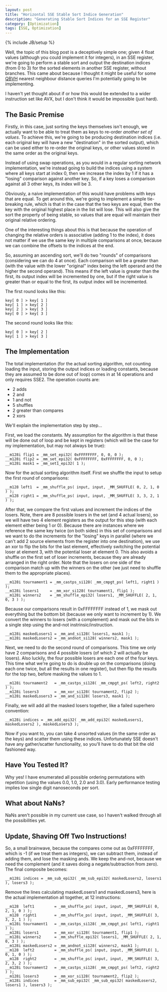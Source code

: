 ```yaml
---
layout: post
title: "Horizontal SSE Stable Sort Indice Generation"
description: "Generating Stable Sort Indices for an SSE Register"
category: [Optimization]
tags: [SSE, Optimization]
---
```

{% include JB/setup %}

Well, the topic of this blog post is a deceptively simple one; given 4 float values (although you could implement it for integers), in an SSE register, we're going to perform a stable sort and output the destination indices (from 0 to 3) for the sorted elements in another SSE register, without branches. This came about because I thought it might be useful for some [QBVH](https://www.uni-ulm.de/fileadmin/website_uni_ulm/iui.inst.100/institut/Papers/QBVH.pdf) nearest neighbour distance queries I'm potentially going to be implementing.

I haven't yet thought about if or how this would be extended to a wider instruction set like AVX, but I don't think it would be impossible (just hard).

## The Basic Premise ##
Firstly, in this case, just sorting the keys themselves isn't enough, we actually want to be able to treat them as keys to re-order *another set of values*. To achieve this, we're going to be producing destination indices (i.e. each original key will have a new "destination" in the sorted output), which can be used either to re-order the original keys, or other values stored in the same order as the original keys. 

Instead of using swap operations, as you would in a regular sorting network implementation, we're instead going to build the indices using a system where all keys start at index 0, then we increase the index by 1 if it has a "losing" comparison against another key. So, if a key loses a comparison against all 3 other keys, its index will be 3.

Obviously, a naive implementation of this would have problems with keys that are equal. To get around this, we're going to implement a simple tie-breaking rule, which is that in the case that the two keys are equal, then the key with the original highest place in the list will lose. This will also give the sort the property of being stable, so values that are equal will maintain their original relative ordering.

One of the interesting things about this is that because the operation of changing the relative orders is associative (adding 1 to the index), it does not matter if we use the same key in multiple comparisons at once, because we can combine the offsets to the indices at the end. 

So, assuming an ascending sort, we'll do two "rounds" of comparisons (considering we can do 4 at once). Each comparison will be a greater than (with the value with the lower "original" index being the left operand and the higher the second operand). This means if the left value is greater than the first, its output index will be incremented by one, but if the right value is greater than or equal to the first, its output index will be incremented.

The first round looks like this:

	key[ 0 ] > key[ 1 ]
	key[ 1 ] > key[ 2 ]
	key[ 2 ] > key[ 3 ]
	key[ 0 ] > key[ 3 ]  

The second round looks like this:

	key[ 0 ] > key[ 2 ]
	key[ 1 ] > key[ 3 ]
 
## The Implementation

The total implementation (for the actual sorting algorithm, not counting loading the input, storing the output indices or loading constants, because they are assumed to be done out of loop) comes in at 14 operations and only requires SSE2. The operation counts are:

 - 2 adds
 - 2 and
 - 1 and not
 - 5 shuffles
 - 2 greater than compares
 - 2 xors

We'll explain the implementation step by step...

First, we load the constants. My assumption for the algorithm is that these will be done out of loop and be kept in registers (which will be the case for my implementation, but may not always be true):

    __m128i flip1 = _mm_set_epi32( 0xFFFFFFFF, 0, 0, 0 );
    __m128i flip2 = _mm_set_epi32( 0xFFFFFFFF, 0xFFFFFFFF, 0, 0 );
    __m128i mask1 = _mm_set1_epi32( 1 );

Now for the actual sorting algorithm itself. First we shuffle the input to setup the first round of comparisons:

    __m128 left1  = _mm_shuffle_ps( input, input, _MM_SHUFFLE( 0, 2, 1, 0 ) );
    __m128 right1 = _mm_shuffle_ps( input, input, _MM_SHUFFLE( 3, 3, 2, 1 ) );

After that, we compare the first values and increment the indices of the losers. Note, there are 8 possible losers in the set (and 4 actual losers), so we will have two 4 element registers as the output for this step (with each element either being 1 or 0). Because there are instances where we reference the same key twice (on both sides) in this set of comparisons and we want to do the increments for the "losing" keys in parallel (where we can't add 2 source elements from the register into one destination), we use an xor to flip the bits for the last element, effectively switching the potential loser at element 3, with the potential loser at element 0. This also avoids a shuffle on the first set of loser increments, because they are already arranged in the right order. Note that the losers on one side of the comparison match up with the winners on the other (we just need to shuffle them to the appropriate places).

    __m128i tournament1 = _mm_castps_si128( _mm_cmpgt_ps( left1, right1 ) ); 
    __m128i losers1     = _mm_xor_si128( tournament1, flip1 );
    __m128i winners2    = _mm_shuffle_epi32( losers1, _MM_SHUFFLE( 2, 1, 0, 3 ) );

Because our comparisons result in 0xFFFFFFFF instead of 1, we mask out everything but the bottom bit (because we only want to increment by 1). We convert the winners to losers (with a complement) and mask out the bits in a single step using the and-not instrinsic/instruction.

    __m128i maskedLosers1 = _mm_and_si128( losers1, mask1 );
    __m128i maskedLosers2 = _mm_andnot_si128( winners2, mask1 );

Next, we need to do the second round of comparisons. This time we only have 2 comparisons and 4 possible losers (of which 2 will actually be losers). Also luckily, the four possible losers are each one of the four keys. This time what we're going to do is double up on the comparisons (doing each one twice, but all the results in one register), but then flip the results for the top two, before masking the values to 1.

    __m128i tournament2   = _mm_castps_si128( _mm_cmpgt_ps( left2, right2 ) );
    __m128i losers3       = _mm_xor_si128( tournament2, flip2 );
    __m128i maskedLosers3 = _mm_and_si128( losers3, mask1 );

Finally, we will add all the masked losers together, like a failed superhero convention:

    __m128i indices = _mm_add_epi32( _mm_add_epi32( maskedLosers1, maskedLosers2 ), maskedLosers3 );

Now if you want to, you can take 4 unsorted values (in the same order as the keys) and scatter them using these indices. Unfortunately SSE doesn't have any gather/scatter functionality, so you'll have to do that bit the old fashioned way.

## Have You Tested It?

Why yes! I have enumerated all possible ordering permutations with repetition (using the values 0.0, 1.0, 2.0 and 3.0). Early performance testing implies low single digit nanoseconds per sort.

## What about NaNs?

NaNs aren't possible in my current use case, so I haven't walked through all the possibilities yet.

## Update, Shaving Off Two Instructions!

So, a small brainwave, because the compares come out as 0xFFFFFFFF, which is -1 (if we treat them as integers), we can subtract them, instead of adding them, and lose the masking ands. We keep the and-not, because we need the complement (and it saves doing a negate/subtraction from zero). The final composite becomes:

    __m128i indices = _mm_sub_epi32( _mm_sub_epi32( maskedLosers2, losers1 ), losers3 );

Remove the lines calculating maskedLosers1 and maskedLosers3, here is the actual implementation all together, at 12 instructions:

    __m128  left1         = _mm_shuffle_ps( input, input, _MM_SHUFFLE( 0, 2, 1, 0 ) );
    __m128  right1        = _mm_shuffle_ps( input, input, _MM_SHUFFLE( 3, 3, 2, 1 ) );
    __m128i tournament1   = _mm_castps_si128( _mm_cmpgt_ps( left1, right1 ) ); 
    __m128i losers1       = _mm_xor_si128( tournament1, flip1 );
    __m128i winners2      = _mm_shuffle_epi32( losers1, _MM_SHUFFLE( 2, 1, 0, 3 ) );
    __m128i maskedLosers2 = _mm_andnot_si128( winners2, mask1 );
    __m128  left2         = _mm_shuffle_ps( input, input, _MM_SHUFFLE( 1, 0, 1, 0 ) );
    __m128  right2        = _mm_shuffle_ps( input, input, _MM_SHUFFLE( 3, 2, 3, 2 ) );
    __m128i tournament2   = _mm_castps_si128( _mm_cmpgt_ps( left2, right2 ) );
    __m128i losers3       = _mm_xor_si128( tournament2, flip2 );
    __m128i indices       = _mm_sub_epi32( _mm_sub_epi32( maskedLosers2, losers1 ), losers3 );